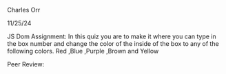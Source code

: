 Charles Orr

11/25/24

JS Dom Assignment:
In this quiz you are to make it where you can type in the box number and change the color of the inside of the box to any of the following colors.
Red ,Blue ,Purple ,Brown and Yellow

Peer Review:
